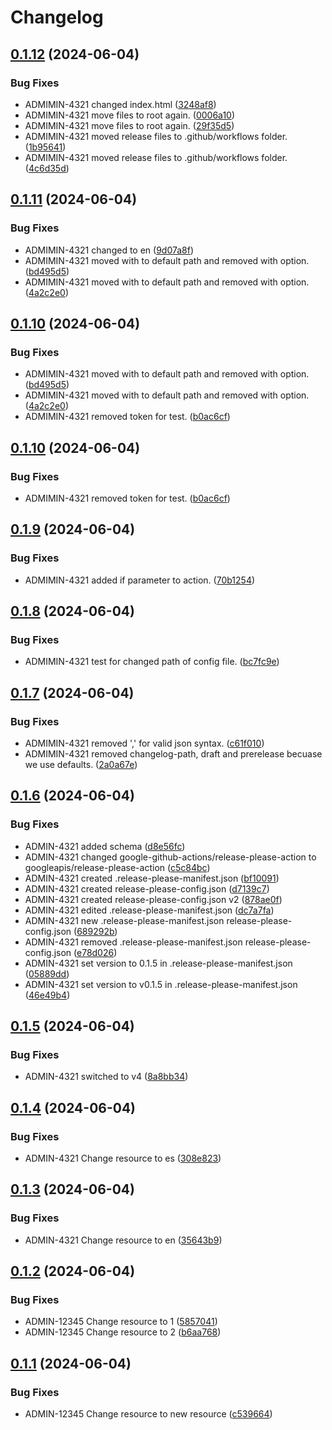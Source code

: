 # Changelog

## [0.1.12](https://github.com/elmargrote/github-actions-course-template/compare/v0.1.11...v0.1.12) (2024-06-04)


### Bug Fixes

* ADMIMIN-4321 changed index.html ([3248af8](https://github.com/elmargrote/github-actions-course-template/commit/3248af810e66d5e74710577a7f14736e6d8f5013))
* ADMIMIN-4321 move files to root again. ([0006a10](https://github.com/elmargrote/github-actions-course-template/commit/0006a101d4c86c4169727e76e0c8a364dd81f25e))
* ADMIMIN-4321 move files to root again. ([29f35d5](https://github.com/elmargrote/github-actions-course-template/commit/29f35d5b818a470d148550e459fbf434b69e20aa))
* ADMIMIN-4321 moved release files to .github/workflows folder. ([1b95641](https://github.com/elmargrote/github-actions-course-template/commit/1b95641debd804a748ca5fad175cfa73281280a6))
* ADMIMIN-4321 moved release files to .github/workflows folder. ([4c6d35d](https://github.com/elmargrote/github-actions-course-template/commit/4c6d35dc3074749c220aaf33665164fe8057e899))

## [0.1.11](https://github.com/elmargrote/github-actions-course-template/compare/v0.1.10...v0.1.11) (2024-06-04)


### Bug Fixes

* ADMIMIN-4321 changed to en ([9d07a8f](https://github.com/elmargrote/github-actions-course-template/commit/9d07a8f4b451f917ec55dc05f4944e6feeae3573))
* ADMIMIN-4321 moved with to default path and removed with option. ([bd495d5](https://github.com/elmargrote/github-actions-course-template/commit/bd495d5e3e33ccc89e3a9af8b651095e1224f777))
* ADMIMIN-4321 moved with to default path and removed with option. ([4a2c2e0](https://github.com/elmargrote/github-actions-course-template/commit/4a2c2e05d033807389ea8ed52106b3df641752c1))

## [0.1.10](https://github.com/elmargrote/github-actions-course-template/compare/v0.1.9...v0.1.10) (2024-06-04)


### Bug Fixes

* ADMIMIN-4321 moved with to default path and removed with option. ([bd495d5](https://github.com/elmargrote/github-actions-course-template/commit/bd495d5e3e33ccc89e3a9af8b651095e1224f777))
* ADMIMIN-4321 moved with to default path and removed with option. ([4a2c2e0](https://github.com/elmargrote/github-actions-course-template/commit/4a2c2e05d033807389ea8ed52106b3df641752c1))
* ADMIMIN-4321 removed token for test. ([b0ac6cf](https://github.com/elmargrote/github-actions-course-template/commit/b0ac6cf7ab588f3efe7e6357af55c994ffc51bad))

## [0.1.10](https://github.com/elmargrote/github-actions-course-template/compare/v0.1.9...v0.1.10) (2024-06-04)


### Bug Fixes

* ADMIMIN-4321 removed token for test. ([b0ac6cf](https://github.com/elmargrote/github-actions-course-template/commit/b0ac6cf7ab588f3efe7e6357af55c994ffc51bad))

## [0.1.9](https://github.com/elmargrote/github-actions-course-template/compare/v0.1.8...v0.1.9) (2024-06-04)


### Bug Fixes

* ADMIMIN-4321 added if parameter to action. ([70b1254](https://github.com/elmargrote/github-actions-course-template/commit/70b12545ccab78e7c8431ee3454881905ce52686))

## [0.1.8](https://github.com/elmargrote/github-actions-course-template/compare/v0.1.7...v0.1.8) (2024-06-04)


### Bug Fixes

* ADMIMIN-4321 test for changed path of config file. ([bc7fc9e](https://github.com/elmargrote/github-actions-course-template/commit/bc7fc9e80dc4b4626f4b0f36ff5fb7f7aae9bbea))

## [0.1.7](https://github.com/elmargrote/github-actions-course-template/compare/v0.1.6...v0.1.7) (2024-06-04)


### Bug Fixes

* ADMIMIN-4321 removed ',' for valid json syntax. ([c61f010](https://github.com/elmargrote/github-actions-course-template/commit/c61f0105c258f61e6daab2ef588b300a67278441))
* ADMIMIN-4321 removed changelog-path, draft and prerelease becuase we use defaults. ([2a0a67e](https://github.com/elmargrote/github-actions-course-template/commit/2a0a67e37f1b639f8f9a01b675b28b2d9ccc2267))

## [0.1.6](https://github.com/elmargrote/github-actions-course-template/compare/v0.1.5...v0.1.6) (2024-06-04)


### Bug Fixes

* ADMIN-4321 added schema ([d8e56fc](https://github.com/elmargrote/github-actions-course-template/commit/d8e56fc6b3091d06e3d1fcb635f3cde25f3417ad))
* ADMIN-4321 changed google-github-actions/release-please-action to googleapis/release-please-action ([c5c84bc](https://github.com/elmargrote/github-actions-course-template/commit/c5c84bc6e290373daa1af1238d2a2c428e49cdaa))
* ADMIN-4321 created .release-please-manifest.json ([bf10091](https://github.com/elmargrote/github-actions-course-template/commit/bf100915115502391a4049925500b7a4df27a5de))
* ADMIN-4321 created release-please-config.json ([d7139c7](https://github.com/elmargrote/github-actions-course-template/commit/d7139c72cc8cccf32dd383b2b97517c23ec1ccf9))
* ADMIN-4321 created release-please-config.json v2 ([878ae0f](https://github.com/elmargrote/github-actions-course-template/commit/878ae0fc3e2cda52a3dbeb98bda3cbb8c9bec38d))
* ADMIN-4321 edited .release-please-manifest.json ([dc7a7fa](https://github.com/elmargrote/github-actions-course-template/commit/dc7a7fa67c9f7570ce6e7c88d3338bdc5cc44327))
* ADMIN-4321 new .release-please-manifest.json release-please-config.json ([689292b](https://github.com/elmargrote/github-actions-course-template/commit/689292b4bf1d65c1f7a080d197b169db6db138ed))
* ADMIN-4321 removed .release-please-manifest.json release-please-config.json ([e78d026](https://github.com/elmargrote/github-actions-course-template/commit/e78d0265d8eb003cfa04b00f0d9eba48787dfe46))
* ADMIN-4321 set version to 0.1.5 in .release-please-manifest.json ([05889dd](https://github.com/elmargrote/github-actions-course-template/commit/05889ddadcab6fc101f98dca84b912a1321846a5))
* ADMIN-4321 set version to v0.1.5 in .release-please-manifest.json ([46e49b4](https://github.com/elmargrote/github-actions-course-template/commit/46e49b4804302968dce34767a3c5e29f3be0aa16))

## [0.1.5](https://github.com/elmargrote/github-actions-course-template/compare/v0.1.4...v0.1.5) (2024-06-04)


### Bug Fixes

* ADMIN-4321 switched to v4 ([8a8bb34](https://github.com/elmargrote/github-actions-course-template/commit/8a8bb340fde642252f83565036767c1dd05d3af0))

## [0.1.4](https://github.com/elmargrote/github-actions-course-template/compare/v0.1.3...v0.1.4) (2024-06-04)


### Bug Fixes

* ADMIN-4321 Change resource to es ([308e823](https://github.com/elmargrote/github-actions-course-template/commit/308e8237038c319f3e8eb4966022690b77f6a1c2))

## [0.1.3](https://github.com/elmargrote/github-actions-course-template/compare/v0.1.2...v0.1.3) (2024-06-04)


### Bug Fixes

* ADMIN-4321 Change resource to en ([35643b9](https://github.com/elmargrote/github-actions-course-template/commit/35643b9ba87095427f435afb8730442b6ee35a52))

## [0.1.2](https://github.com/elmargrote/github-actions-course-template/compare/v0.1.1...v0.1.2) (2024-06-04)


### Bug Fixes

* ADMIN-12345 Change resource to 1 ([5857041](https://github.com/elmargrote/github-actions-course-template/commit/5857041993fa2e185f52ac852c8162adcf1bc72d))
* ADMIN-12345 Change resource to 2 ([b6aa768](https://github.com/elmargrote/github-actions-course-template/commit/b6aa7685b436925a731feda9312e3df1e76de0ad))

## [0.1.1](https://github.com/elmargrote/github-actions-course-template/compare/0.1.0...v0.1.1) (2024-06-04)


### Bug Fixes

* ADMIN-12345 Change resource to new resource ([c539664](https://github.com/elmargrote/github-actions-course-template/commit/c539664f109596501e1b721073959c3dcb570db4))
